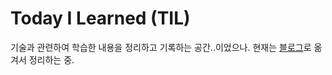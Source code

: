 # Today I Learned (TIL)

기술과 관련하여 학습한 내용을 정리하고 기록하는 공간..이었으나. 현재는 [블로그](jhleed.tistory.com)로 옮겨서 정리하는 중.
